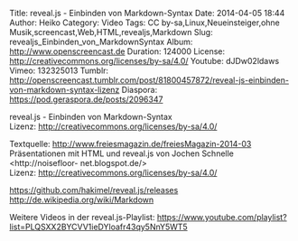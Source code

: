 Title: reveal.js - Einbinden von Markdown-Syntax
Date: 2014-04-05 18:44
Author: Heiko
Category: Video
Tags: CC by-sa,Linux,Neueinsteiger,ohne Musik,screencast,Web,HTML,revealjs,Markdown
Slug: revealjs_Einbinden_von_MarkdownSyntax
Album: http://www.openscreencast.de
Duration: 124000
License: http://creativecommons.org/licenses/by-sa/4.0/
Youtube: dJDw02ldaws
Vimeo: 132325013
Tumblr: http://openscreencast.tumblr.com/post/81800457872/reveal-js-einbinden-von-markdown-syntax-lizenz
Diaspora: https://pod.geraspora.de/posts/2096347

reveal.js - Einbinden von Markdown-Syntax  
Lizenz: <http://creativecommons.org/licenses/by-sa/4.0/>  
  
Textquelle: <http://www.freiesmagazin.de/freiesMagazin-2014-03>  
Präsentationen mit HTML und reveal.js von Jochen Schnelle <http://noisefloor-
net.blogspot.de/>  
Lizenz: <http://creativecommons.org/licenses/by-sa/4.0/>  
  
<https://github.com/hakimel/reveal.js/releases>  
<http://de.wikipedia.org/wiki/Markdown>  
  
Weitere Videos in der reveal.js-Playlist:
<https://www.youtube.com/playlist?list=PLQSXX2BYCVV1ieDYloafr43qy5NnY5WT5>  
  

